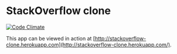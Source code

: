 # StackOverflow clone

[![Code Climate](https://codeclimate.com/github/kirill-dzv/so-clone/badges/gpa.svg)](https://codeclimate.com/github/kirill-dzv/so-clone)

This app can be viewed in action at [http://stackoverflow-clone.herokuapp.com](http://stackoverflow-clone.herokuapp.com/).

